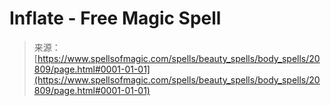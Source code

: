 <!--yml

category: 未分类

date: 2024-06-12 19:03:55

-->

# Inflate - Free Magic Spell

> 来源：[https://www.spellsofmagic.com/spells/beauty_spells/body_spells/20809/page.html#0001-01-01](https://www.spellsofmagic.com/spells/beauty_spells/body_spells/20809/page.html#0001-01-01)

